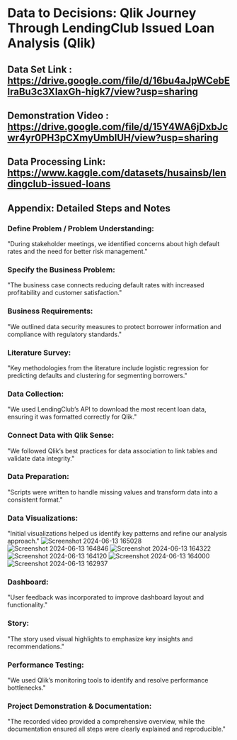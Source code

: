 # Data to Decisions: Qlik Journey Through LendingClub Issued Loan Analysis (Qlik)

Data Set Link : https://drive.google.com/file/d/16bu4aJpWCebElraBu3c3XlaxGh-higk7/view?usp=sharing
----
Demonstration Video : https://drive.google.com/file/d/15Y4WA6jDxbJcwr4yr0PH3pCXmyUmblUH/view?usp=sharing
----
Data Processing Link: https://www.kaggle.com/datasets/husainsb/lendingclub-issued-loans
----
## Appendix: Detailed Steps and Notes

### Define Problem / Problem Understanding:
"During stakeholder meetings, we identified concerns about high default rates and the need for better risk management."

### Specify the Business Problem:
"The business case connects reducing default rates with increased profitability and customer satisfaction."

### Business Requirements:
"We outlined data security measures to protect borrower information and compliance with regulatory standards."

### Literature Survey:
"Key methodologies from the literature include logistic regression for predicting defaults and clustering for segmenting borrowers."

### Data Collection:
"We used LendingClub’s API to download the most recent loan data, ensuring it was formatted correctly for Qlik."

### Connect Data with Qlik Sense:
"We followed Qlik’s best practices for data association to link tables and validate data integrity."

### Data Preparation:
"Scripts were written to handle missing values and transform data into a consistent format."

### Data Visualizations:
"Initial visualizations helped us identify key patterns and refine our analysis approach."
![Screenshot 2024-06-13 165028](https://github.com/SaiKrishnaIyer/Business-Analytics-VIP/assets/113880966/ea0ad4fa-3d29-420d-b986-ec2210f0050c)
![Screenshot 2024-06-13 164846](https://github.com/SaiKrishnaIyer/Business-Analytics-VIP/assets/113880966/ae429a6b-c640-44f1-a22e-59d01539d827)
![Screenshot 2024-06-13 164322](https://github.com/SaiKrishnaIyer/Business-Analytics-VIP/assets/113880966/8634fba4-a87a-4ab2-bbf8-15a252577ec9)
![Screenshot 2024-06-13 164120](https://github.com/SaiKrishnaIyer/Business-Analytics-VIP/assets/113880966/8c6b8dd9-48a7-44bc-98bf-7b8f57f46478)
![Screenshot 2024-06-13 164000](https://github.com/SaiKrishnaIyer/Business-Analytics-VIP/assets/113880966/fc7638e0-81b2-4dda-b70f-534ef35cbd2d)
![Screenshot 2024-06-13 162937](https://github.com/SaiKrishnaIyer/Business-Analytics-VIP/assets/113880966/64e41f51-11d9-43a0-87ca-23a4f93872a6)

### Dashboard:
"User feedback was incorporated to improve dashboard layout and functionality."

### Story:
"The story used visual highlights to emphasize key insights and recommendations."

### Performance Testing:
"We used Qlik’s monitoring tools to identify and resolve performance bottlenecks."

### Project Demonstration & Documentation:
"The recorded video provided a comprehensive overview, while the documentation ensured all steps were clearly explained and reproducible."
